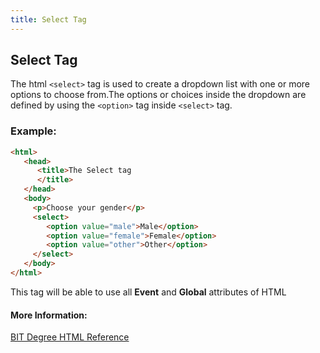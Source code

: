 ```yaml
---
title: Select Tag
---
```

## Select Tag

The html `<select>` tag is used to create a dropdown list with one or more options to choose from.The options or choices inside the dropdown are defined by using the `<option>` tag inside `<select>` tag.

### Example:
```html
<html>
   <head>
      <title>The Select tag
      </title>
   </head>  
   <body>
     <p>Choose your gender</p>
     <select>
        <option value="male">Male</option>
        <option value="female">Female</option>
        <option value="other">Other</option>
     </select>
   </body>
</html>   
```

This tag will be able to use all <b>Event</b> and <b>Global</b> attributes of HTML


#### More Information:
<!-- Please add any articles you think might be helpful to read before writing the article -->
[BIT Degree HTML Reference](https://www.bitdegree.org/learn/html-select/)

